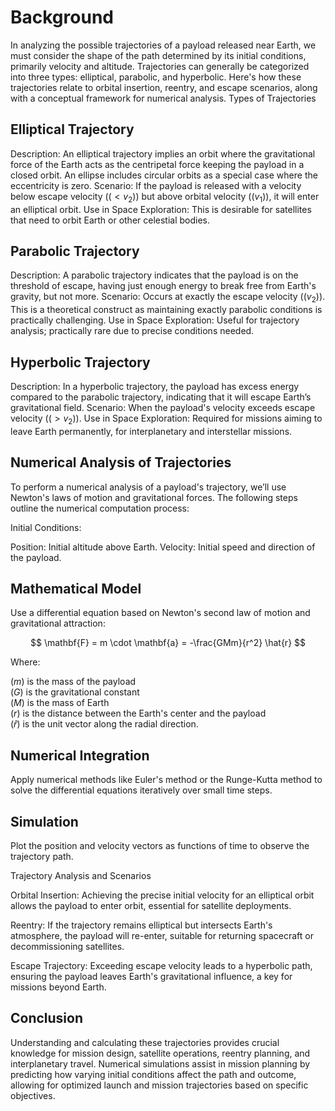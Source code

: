 # Background

In analyzing the possible trajectories of a payload released near Earth, we must consider the shape of the path determined by its initial conditions, primarily velocity and altitude. Trajectories can generally be categorized into three types: elliptical, parabolic, and hyperbolic. Here's how these trajectories relate to orbital insertion, reentry, and escape scenarios, along with a conceptual framework for numerical analysis.
Types of Trajectories

## Elliptical Trajectory

Description: An elliptical trajectory implies an orbit where the gravitational force of the Earth acts as the centripetal force keeping the payload in a closed orbit. An ellipse includes circular orbits as a special case where the eccentricity is zero.
Scenario: If the payload is released with a velocity below escape velocity $((<v_2))$ but above orbital velocity $((v_1))$, it will enter an elliptical orbit.
Use in Space Exploration: This is desirable for satellites that need to orbit Earth or other celestial bodies.

## Parabolic Trajectory

Description: A parabolic trajectory indicates that the payload is on the threshold of escape, having just enough energy to break free from Earth's gravity, but not more.
Scenario: Occurs at exactly the escape velocity $((v_2))$. This is a theoretical construct as maintaining exactly parabolic conditions is practically challenging.
Use in Space Exploration: Useful for trajectory analysis; practically rare due to precise conditions needed.

## Hyperbolic Trajectory

Description: In a hyperbolic trajectory, the payload has excess energy compared to the parabolic trajectory, indicating that it will escape Earth’s gravitational field.
Scenario: When the payload's velocity exceeds escape velocity $((>v_2))$.
Use in Space Exploration: Required for missions aiming to leave Earth permanently, for interplanetary and interstellar missions.

## Numerical Analysis of Trajectories

To perform a numerical analysis of a payload's trajectory, we’ll use Newton's laws of motion and gravitational forces. The following steps outline the numerical computation process:

Initial Conditions:

Position: Initial altitude above Earth.
Velocity: Initial speed and direction of the payload.

## Mathematical Model

Use a differential equation based on Newton's second law of motion and gravitational attraction:

$$
\mathbf{F} = m \cdot \mathbf{a} = -\frac{GMm}{r^2} \hat{r}
$$

Where:

$(m)$ is the mass of the payload<br/>
$(G)$ is the gravitational constant<br/>
$(M)$ is the mass of Earth<br/>
$(r)$ is the distance between the Earth's center and the payload<br/>
$(\hat{r})$ is the unit vector along the radial direction.

## Numerical Integration

Apply numerical methods like Euler's method or the Runge-Kutta method to solve the differential equations iteratively over small time steps.

## Simulation

Plot the position and velocity vectors as functions of time to observe the trajectory path.

Trajectory Analysis and Scenarios

Orbital Insertion: Achieving the precise initial velocity for an elliptical orbit allows the payload to enter orbit, essential for satellite deployments.

Reentry: If the trajectory remains elliptical but intersects Earth's atmosphere, the payload will re-enter, suitable for returning spacecraft or decommissioning satellites.

Escape Trajectory: Exceeding escape velocity leads to a hyperbolic path, ensuring the payload leaves Earth's gravitational influence, a key for missions beyond Earth.

## Conclusion

Understanding and calculating these trajectories provides crucial knowledge for mission design, satellite operations, reentry planning, and interplanetary travel. Numerical simulations assist in mission planning by predicting how varying initial conditions affect the path and outcome, allowing for optimized launch and mission trajectories based on specific objectives.
